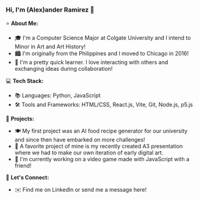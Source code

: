 ### Hi, I'm (Alex)ander Ramirez 👋

⭐️ **About Me:**
- 🎓 I'm a Computer Science Major at Colgate University and I intend to Minor in Art and Art History!
- 🏙️ I'm originally from the Philippines and I moved to Chicago in 2016!
- 🧱 I'm a pretty quick learner. I love interacting with others and exchanging ideas during collaboration!

💻 **Tech Stack:**
- 📚 Languages: Python, JavaScript
- 🛠️ Tools and Frameworks: HTML/CSS, React.js, Vite, Git, Node.js, p5.js

🚀 **Projects:**
- 🍽️ My first project was an AI food recipe generator for our university and since then have embarked on more challenges!
- 🎨 A favorite project of mine is my recently created A3 presentation where we had to make our own iteration of early digital art.
- 🔎 I'm currently working on a video game made with JavaScript with a friend!

🙌 **Let's Connect:**
- ✉️ Find me on LinkedIn or send me a message here!


<!---
Algaram/Algaram is a ✨ special ✨ repository because its `README.md` (this file) appears on your GitHub profile.
You can click the Preview link to take a look at your changes.
--->
